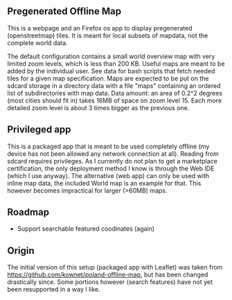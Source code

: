 Pregenerated Offline Map
------------------------
This is a webpage and an Firefox os app to display pregenerated (openstreetmap) tiles. It is meant for local subsets of mapdata, not the complete world data.

The default configuration contains a small world overview map with very limited zoom levels, which is less than 200 KB. Useful maps are meant to be added by the individual user. See data for bash scripts that fetch needed tiles for a given map specification. Maps are expected to be put on the sdcard storage in a directory data with a file "maps" containing an ordered list of subdirectories with map data.
Data amount: an area of 0.2^2 degrees (most cities should fit in) takes 16MB of space on zoom level 15. Each more detailed zoom level is about 3 times bigger as the previous one.

Privileged app
--------------
This is a packaged app that is meant to be used completely offline (my device has not been allowed any network connection at all). Reading from sdcard requires privileges. As I currently do not plan to get a marketplace certification, the only deployment method I know is through the Web IDE (which I use anyway).
The alternative (web app) can only be used with inline map data, the included World map is an example for that. This however becomes impractical for larger (>60MB) maps.

Roadmap
-------
- Support searchable featured coodinates (again)

Origin
------
The initial version of this setup (packaged app with Leaflet) was taken from https://github.com/kownet/poland-offline-map, but has been changed drastically since. Some portions however (search features) have not yet been resupported in a way I like.
